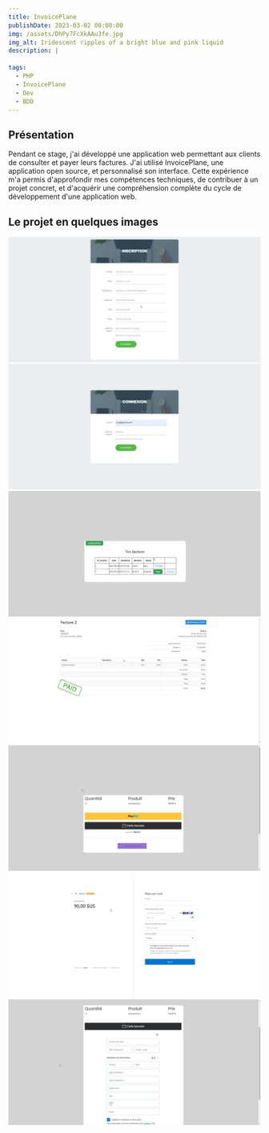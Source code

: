 ```yaml
---
title: InvoicePlane
publishDate: 2023-03-02 00:00:00
img: /assets/DhPy7FcXkAAu3fe.jpg
img_alt: Iridescent ripples of a bright blue and pink liquid
description: |
  
tags:
  - PHP
  - InvoicePlane
  - Dev
  - BDD
---
```



## Présentation

Pendant ce stage, j'ai développé une application web permettant aux clients de consulter et payer leurs factures. J'ai utilisé InvoicePlane, une application open source, et personnalisé son interface. 
Cette expérience m'a permis d'approfondir mes compétences techniques, de contribuer à un projet concret, et d'acquérir une compréhension complète du cycle de développement d'une application web.



## Le projet en quelques images
![alt text](/public/assets/chrome_NI3Hq2cZyg.png)
![alt text](/public/assets/chrome_00Sw5lTZ8p.png)
![alt text](/public/assets/chrome_Xg12GHc0mN.png)
![alt text](/public/assets/chrome_aGSOj1nU1x.png)
![alt text](/public/assets/chrome_6iNxfCEEeg.png)
![alt text](/public/assets/chrome_4eUXH5Ceur.png)
![alt text](/public/assets/chrome_bBFMlii2SW.png)